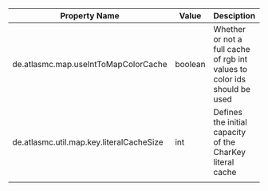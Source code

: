 | Property Name                            | Value   | Desciption                                                                | Default |
|------------------------------------------|---------|---------------------------------------------------------------------------|---------|
| de.atlasmc.map.useIntToMapColorCache     | boolean | Whether or not a full cache of rgb int values to color ids should be used | true    |
| de.atlasmc.util.map.key.literalCacheSize | int     | Defines the initial capacity of the CharKey literal cache                 | 512     |
|                                          |         |                                                                           |         |